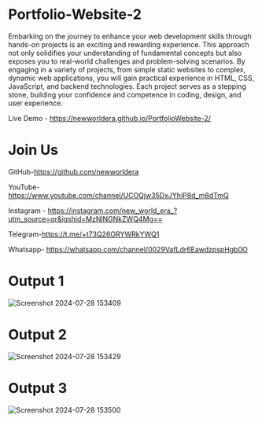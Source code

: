 # Portfolio-Website-2
Embarking on the journey to enhance your web development skills through hands-on projects is an exciting and rewarding experience. This approach not only solidifies your understanding of fundamental concepts but also exposes you to real-world challenges and problem-solving scenarios. By engaging in a variety of projects, from simple static websites to complex, dynamic web applications, you will gain practical experience in HTML, CSS, JavaScript, and backend technologies. Each project serves as a stepping stone, building your confidence and competence in coding, design, and user experience.

Live Demo - https://newworldera.github.io/PortfolioWebsite-2/

# Join Us
GitHub-https://github.com/newworldera

YouTube-https://www.youtube.com/channel/UCOQjw35DxJYhiP8d_m8dTmQ

Instagram - https://instagram.com/new_world_era_?utm_source=qr&igshid=MzNlNGNkZWQ4Mg==

Telegram-https://t.me/+t73Q26ORYWRkYWQ1

Whatsapp- https://whatsapp.com/channel/0029VafLdr6EawdzpspHgb0O

# Output 1
![Screenshot 2024-07-28 153409](https://github.com/user-attachments/assets/89e821e4-522b-410c-adf9-ff4aa314aadd)


# Output 2
![Screenshot 2024-07-28 153429](https://github.com/user-attachments/assets/798954a0-20e3-4768-a8ef-917b599ecc78)

# Output 3
![Screenshot 2024-07-28 153500](https://github.com/user-attachments/assets/1f034aac-5466-4134-ac65-d9b9221c7999)




